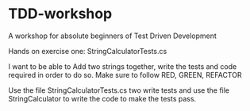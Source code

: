# TDD-workshop
A workshop for absolute beginners of Test Driven Development

Hands on exercise one: StringCalculatorTests.cs

I want to be able to Add two strings together, write the tests and code required in order to do so. Make sure to follow RED, GREEN, REFACTOR

Use the file StringCalculatorTests.cs two write tests and use the file StringCalculator to write the code to make the tests pass.
